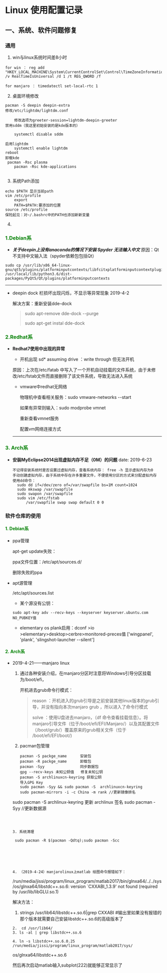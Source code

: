 # Linux 使用配置记录

## 一、系统、软件问题修复

###  通用

1. win与linux系统时间差8小时

```
for win ： reg add "HKEY_LOCAL_MACHINE\System\CurrentControlSet\Control\TimeZoneInformation" /v RealTimeIsUniversal /d 1 /t REG_QWORD /f

for manjaro ： timedatectl set-local-rtc 1
```

2. 桌面环境修改

```
pacman -S deepin deepin-extra
修改/etc/lightdm/lightdm.conf

    修改选项为greeter-session=lightdm-deepin-greeter
禁用sddm（我这里初始安装的是kde版本的）

    systemctl disable sddm

启用lightdm
    systemctl enable lightdm
reboot
卸载kde
 pacman -Rsc plasma
    pacman -Rsc kde-applications


```

3. 系统Path添加

```
echo $PATH 显示当前path
vim /etc/profile
	export
	PATH=$PATH:要添加的位置
source /etc/profile
保险起见：对~/.bashrc中的PATH也添加新新变量
```





4. 

### <font color='green'>1.Debian系</font>

* ***关于deepin上没有anaconda的情况下安装 Spyder 无法输入中文***
  原因：Qt不支持中文输入法（spyder依赖包包括Qt）

```
sudo cp /usr/lib/x86_64-linux-gnu/qt5/plugins/platforminputcontexts/libfcitxplatforminputcontextplugin.so  /usr/local/lib/python3.6/dist-packages/PyQt5/Qt/plugins/platforminputcontexts
```

---


* deepin  dock 栏损坏出现闪烁，不显示等异常现象 2019-4-2

  解决方案：重新安装dde-dock

  > sudo apt-remove dde-dock --purge
  >
  > sudo apt-get instal dde-dock

### <font color='green'>2.Redhat系</font>


* **Redhat7使用中出现的异常**

  * 开机出现 sd* assuming drive ：write through 但无法开机

  原因：上次在/etc/fatab 中写入了一个开机自动挂载的文件系统，由于未修改/etc/fstab文件而直接删除了该文件系统，导致无法进入系统

  * vmware中redhat无网络

    物理机中查看相关服务：sudo  vmware-networks  --start

    如果有异常则输入：sudo modprobe vmnet

    重新查看vmnet服务

    配置vm网络连接方式

  ---

### <font color='green'>3. Arch系</font>

* **安装MyEclipse2014出现虚拟内存不足（0M）的问题** date: 2019-6-23

  ```
  不记得安装系统时是否设置过虚拟内存，查看系统内存： free -h 显示虚拟内存为0
  手动创建虚拟内存，由于系统中存在许多重要文件，不便使用分区的方式来分配虚拟内存
  使用dd命令：
  	sudo dd if=/dev/zero of=/var/swapfile bs=1M count=1024
  	sudo mkswap /var/swapfile
  	sudo swapon /var/swapfile
  	sudo vim /etc/fstab
  		/var/swapfile swap swap default 0 0      
  ```

  





### 软件仓库的使用

#### <font color='green'>1. Debian系</font>


* ppa管理

  apt-get update失败：

  ppa文件位置：/etc/apt/sources.d/

  删除失败的ppa

* apt源管理

  /etc/apt/sources.list
  
  * 某个源没有公钥：
  
  ```
  sudo apt-key adv --recv-keys --keyserver keyserver.ubuntu.com NO_PUBKEY值
  ```
  
  
  
  * elementary os plank启用：dconf >io >elementary>desktop>cerbre>monitored-preces值  ['wingpanel', 'plank', 'slingshot-launcher --silent']
  
  
  
  
  
  

#### <font color='green'>2. Arch系</font>

* 2019-4-21——manjaro linux

  1. 通过各种安装介绍，在manjaro分区时注意将Windows引导分区挂载为/boot/efi，

     开机进去grub命令行模式：

     > reason ：开机进入的grub引导是之前安装其他linux版本的grub引导，并没有指向本次manjaro grub ，所以进入了命令行模式
     >
     > solve ：使用U盘进去manjaro，（df 命令查看挂载信息）。将manjaro引导文件（位于/boot/efi/EFI/Manjaro/）以及其配置文件（/boot/grub/）覆盖原来的grub相关文件（位于 /boot/efi/EFI/boot/)
  
  2. pacman包管理
  
     ```
     pacman -S packge_name		安装包
     pacman -R packge_name		卸载包
     pacman -Syy 				同步数据包
     gpg --recv-keys 未知公钥值	 修复未知公钥
     pacman -S archlinuxcn-keyring 获取公钥
     导入GPG Key
     sudo pacman -Syy && sudo pacman -S  archlinuxcn-keyring 
     sudo pacman-mirrors -i -c China -m rank //更新镜像排名
  sudo pacman -S archlinux-keyring  更新 archlinux 签名
     sudo pacman -Syy //更新数据源
     ```
     
     
  
  3. 系统清理
  
     ```
	   sudo pacman -R $(pacman -Qdtq);sudo pacman -Scc
     ```
  
     
  
  
  
  4. （2019-4-24）manjarolinux上matlab 绘图命令报错如下：
  
     ```
     /run/media/jissi/program/linux_program/matlab2017/bin/glnxa64/../../sys/os/glnxa64/libstdc++.so.6: version `CXXABI_1.3.9' not found
     (required by /usr/lib/libGLU.so.1) 
     
     解决方法：
     
     1. strings /usr/lib64/libstdc++.so.6|grep CXXABI #输出里如果没有报错的那个版本就需要自己安装libstdc++.so.6的高级版本了
     
      2.  cd /usr/lib64/
      3. ls -al | grep libstdc++.so.6  
     
      4. ln -s libstdc++.so.6.0.25 /run/media/jissi/program/linux_program/matlab2017/sys/
     os/glnxa64/libstdc++.so.6
     
     然后再次启动matlab输入subplot(222)就能够正常显示了
     ```
  
  
  
  
